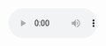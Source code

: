 <!DOCTYPE html>
<html lang="en">
<head>
    <meta charset="UTF-8">
    <meta name="viewport" content="width=device-width, initial-scale=1.0">
    <title>Webcam Switcher</title>
    <style>
        body {
            display: flex;
            justify-content: center;
            align-items: center;
            height: 100vh;
            margin: 0;
        }
    </style>
</head>
<body>

<iframe id="videoPlayer" width="640" height="360" src="" frameborder="0" allowfullscreen></iframe>

<audio id="radioPlayer" controls autoplay>
    <source src="https://icecast.omroep.nl/radio2-bb-mp3" type="audio/mpeg">
    Your browser does not support the audio element.
</audio>

<script>
    const videoPlayer = document.getElementById('videoPlayer');
    const radioPlayer = document.getElementById('radioPlayer');
    
    const videoSources = [
        "https://www.youtube.com/embed/gsViKzj7nuQ?autoplay=1&mute=1&loop=1",
        "https://www.youtube.com/embed/_KVWehizoNU?autoplay=1&mute=1&loop=1",
        "https://www.youtube.com/embed/nFozEhYTEMo?autoplay=1&mute=1&loop=1",
        "https://www.youtube.com/embed/5BfSKKTtOqM?autoplay=1&mute=1&loop=1",
        "https://www.youtube.com/embed/M09NaBVPjAI?autoplay=1&mute=1&loop=1",
        "https://www.youtube.com/embed/qYy_7AJ4DKo?autoplay=1&mute=1&loop=1"
        https://www.youtube.com/live/1wWlJyopdN4?si=SX5RVaBbOoCKJjIK
    ];
    
    let currentSourceIndex = 0;
    
    function switchVideo() {
        currentSourceIndex = (currentSourceIndex + 1) % videoSources.length;
        videoPlayer.src = videoSources[currentSourceIndex];
    }
    
    setInterval(switchVideo, 20000); // Switch video every 20 seconds
</script>

</body>
</html>

